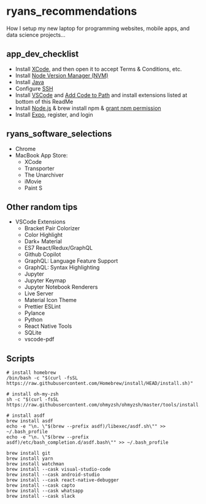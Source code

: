 # ryans_recommendations
How I setup my new laptop for programming websites, mobile apps, and data science projects...

## app_dev_checklist
* Install [XCode](https://apps.apple.com/us/app/xcode/id497799835?mt=12), and then open it to accept Terms & Conditions, etc.
* Install [Node Version Manager (NVM)](https://github.com/nvm-sh/nvm)
* Install [Java](https://www.oracle.com/java/technologies/downloads/)
* Configure [SSH](http://kbroman.org/github_tutorial/pages/first_time.html)
* Install [VSCode](https://code.visualstudio.com/download) and [Add Code to Path](https://code.visualstudio.com/docs/setup/mac) and install extensions listed at bottom of this ReadMe
* Install [Node.js](https://coolestguidesontheplanet.com/installing-node-js-on-macos/) & brew install npm & [grant npm permission](https://stackoverflow.com/questions/51967335/npm-install-permission-denied-macos/57777299#57777299)
* Install [Expo](https://docs.expo.io/get-started/installation/), register, and login

## ryans_software_selections
* Chrome
* MacBook App Store:
    * XCode
    * Transporter
    * The Unarchiver
    * iMovie
    * Paint S

## Other random tips
* VSCode Extensions
   * Bracket Pair Colorizer
   * Color Highlight
   * Dark+ Material
   * ES7 React/Redux/GraphQL
   * Github Copilot
   * GraphQL: Language Feature Support
   * GraphQL: Syntax Highlighting
   * Jupyter
   * Jupyter Keymap
   * Jupyter Notebook Renderers
   * Live Server
   * Material Icon Theme
   * Prettier ESLint
   * Pylance
   * Python
   * React Native Tools
   * SQLite
   * vscode-pdf

## Scripts
```
# install homebrew
/bin/bash -c "$(curl -fsSL https://raw.githubusercontent.com/Homebrew/install/HEAD/install.sh)"

# install oh-my-zsh
sh -c "$(curl -fsSL https://raw.githubusercontent.com/ohmyzsh/ohmyzsh/master/tools/install.sh)"

# install asdf
brew install asdf
echo -e "\n. \"$(brew --prefix asdf)/libexec/asdf.sh\"" >> ~/.bash_profile
echo -e "\n. \"$(brew --prefix asdf)/etc/bash_completion.d/asdf.bash\"" >> ~/.bash_profile

brew install git
brew install yarn
brew install watchman
brew install --cask visual-studio-code
brew install --cask android-studio
brew install --cask react-native-debugger
brew install --cask capto
brew install --cask whatsapp
brew install --cask slack

```
